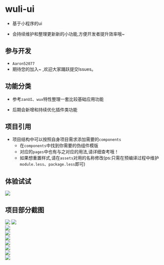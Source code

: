 # wuli-ui
- 基于小程序的ui
* 会持续维护和整理更新新的小功能,方便开发者提升效率哦~

## 参与开发
- `Aaron52077`
- 期待您的加入~ ,欢迎大家踊跃提交Issues。

## 功能分类
- 参考`zanUI`、`wux`特性整理一套比较基础应用功能
* 后期会新增和持续优化插件类功能

## 项目引用
- 项目结构中可以按照自身项目需求添加需要的`components`
    * 在`components`中找到你需要的伪组件模版
    * 对应的`pages`中也有与之对应的用法,请详细查考哦！ 
    * 如果想重置样式,请在`assets`对用的名称修改(ps:只需在预编译过程中维护`module.less`、`package.less`即可)
    
## 体验试试
![](https://github.com/Aaron52077/wuli-ui/raw/master/static/wechat.jpg) 

## 项目部分截图
![](https://github.com/Aaron52077/wuli-ui/raw/master/static/img_01.png) 
![](https://github.com/Aaron52077/wuli-ui/raw/master/static/img_02.png)\
![](https://github.com/Aaron52077/wuli-ui/raw/master/static/img_03.png)\
![](https://github.com/Aaron52077/wuli-ui/raw/master/static/img_04.png)\
![](https://github.com/Aaron52077/wuli-ui/raw/master/static/img_05.png)\
![](https://github.com/Aaron52077/wuli-ui/raw/master/static/img_06.png)\
![](https://github.com/Aaron52077/wuli-ui/raw/master/static/img_07.png)\
![](https://github.com/Aaron52077/wuli-ui/raw/master/static/img_08.png)\
![](https://github.com/Aaron52077/wuli-ui/raw/master/static/img_09.png)
